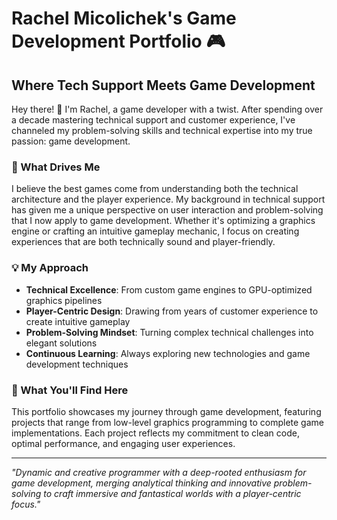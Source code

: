 # Rachel Micolichek's Game Development Portfolio 🎮

## Where Tech Support Meets Game Development 

Hey there! 👋 I'm Rachel, a game developer with a twist. After spending over a decade mastering technical support and customer experience, I've channeled my problem-solving skills and technical expertise into my true passion: game development.

### 🎯 What Drives Me
I believe the best games come from understanding both the technical architecture and the player experience. My background in technical support has given me a unique perspective on user interaction and problem-solving that I now apply to game development. Whether it's optimizing a graphics engine or crafting an intuitive gameplay mechanic, I focus on creating experiences that are both technically sound and player-friendly.

### 💡 My Approach
- **Technical Excellence**: From custom game engines to GPU-optimized graphics pipelines
- **Player-Centric Design**: Drawing from years of customer experience to create intuitive gameplay
- **Problem-Solving Mindset**: Turning complex technical challenges into elegant solutions
- **Continuous Learning**: Always exploring new technologies and game development techniques

### 🎲 What You'll Find Here
This portfolio showcases my journey through game development, featuring projects that range from low-level graphics programming to complete game implementations. Each project reflects my commitment to clean code, optimal performance, and engaging user experiences.

---

*"Dynamic and creative programmer with a deep-rooted enthusiasm for game development, merging analytical thinking and innovative problem-solving to craft immersive and fantastical worlds with a player-centric focus."*
